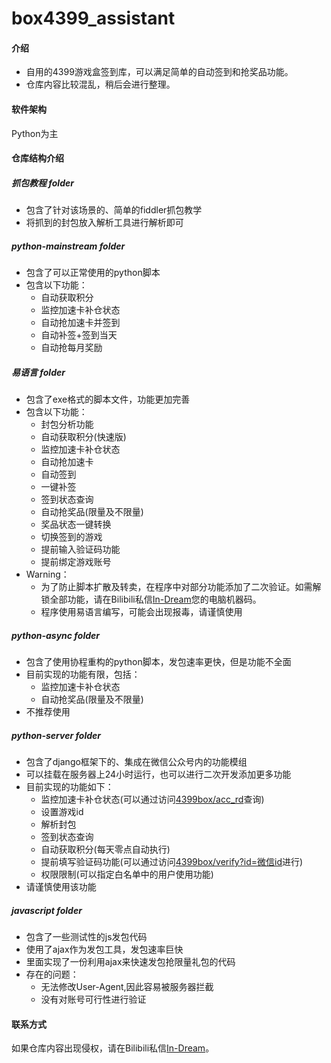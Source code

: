 # box4399_assistant

#### 介绍
- 自用的4399游戏盒签到库，可以满足简单的自动签到和抢奖品功能。
- 仓库内容比较混乱，稍后会进行整理。

#### 软件架构
Python为主

#### 仓库结构介绍
##### 抓包教程 folder
- 包含了针对该场景的、简单的fiddler抓包教学
- 将抓到的封包放入解析工具进行解析即可

##### python-mainstream folder
- 包含了可以正常使用的python脚本
- 包含以下功能：
    - 自动获取积分
    - 监控加速卡补仓状态
    - 自动抢加速卡并签到
    - 自动补签+签到当天
    - 自动抢每月奖励

##### 易语言 folder
- 包含了exe格式的脚本文件，功能更加完善
- 包含以下功能：
    - 封包分析功能
    - 自动获取积分(快速版)
    - 监控加速卡补仓状态
    - 自动抢加速卡
    - 自动签到
    - 一键补签
    - 签到状态查询
    - 自动抢奖品(限量及不限量)
    - 奖品状态一键转换
    - 切换签到的游戏
    - 提前输入验证码功能
    - 提前绑定游戏账号
- Warning：
    - 为了防止脚本扩散及转卖，在程序中对部分功能添加了二次验证。如需解锁全部功能，请在Bilibili私信[In-Dream](https://space.bilibili.com/438249457)您的电脑机器码。
    - 程序使用易语言编写，可能会出现报毒，请谨慎使用

##### python-async folder
- 包含了使用协程重构的python脚本，发包速率更快，但是功能不全面
- 目前实现的功能有限，包括：
    - 监控加速卡补仓状态
    - 自动抢奖品(限量及不限量)
- 不推荐使用

##### python-server folder
- 包含了django框架下的、集成在微信公众号内的功能模组
- 可以挂载在服务器上24小时运行，也可以进行二次开发添加更多功能
- 目前实现的功能如下：
    - 监控加速卡补仓状态(可以通过访问[4399box/acc_rd](http://47.93.116.121/4399box/acc_rd)查询)
    - 设置游戏id
    - 解析封包
    - 签到状态查询
    - 自动获取积分(每天零点自动执行)
    - 提前填写验证码功能(可以通过访问[4399box/verify?id=微信id](http://47.93.116.121/4399box/verify?id=xxx)进行)
    - 权限限制(可以指定白名单中的用户使用功能)
- 请谨慎使用该功能

##### javascript folder
- 包含了一些测试性的js发包代码
- 使用了ajax作为发包工具，发包速率巨快
- 里面实现了一份利用ajax来快速发包抢限量礼包的代码
- 存在的问题：
    - 无法修改User-Agent,因此容易被服务器拦截
    - 没有对账号可行性进行验证

#### 联系方式
如果仓库内容出现侵权，请在Bilibili私信[In-Dream](https://space.bilibili.com/438249457)。